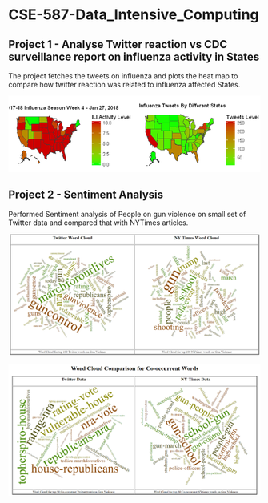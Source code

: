 # CSE-587-Data_Intensive_Computing

## Project 1 - Analyse Twitter reaction vs CDC surveillance report on influenza activity in States
The project fetches the tweets on influenza and plots the heat map to compare how twitter reaction was related to influenza affected States.

![HeatMap](Project1-Twitter_vs_CDC_Influenza_Analysis/pics/twt_vs_cdc.PNG)

##

## Project 2 - Sentiment Analysis
Performed Sentiment analysis of People on gun violence on small set of Twitter data and compared that with NYTimes articles.

![Comparison1](Project2-SentimentAnalysis/SentimentAnalysis/images/comparison1.PNG)

![Comparison2](Project2-SentimentAnalysis/SentimentAnalysis/images/comparison2.PNG)
